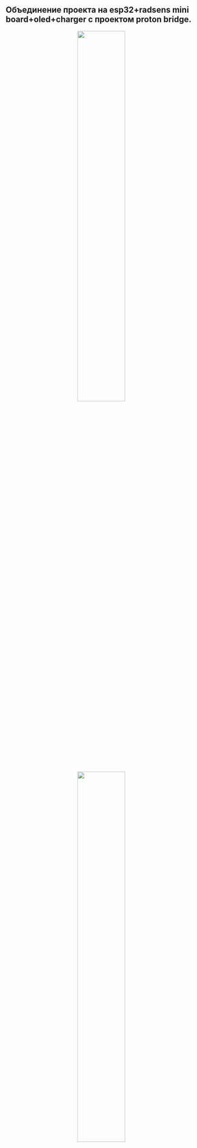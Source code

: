 ## Объединение проекта на esp32+radsens mini board+oled+charger с проектом proton bridge.
<div align="center">
<img src="https://github.com/user-attachments/assets/093fe116-0859-4c3a-9b80-04a46e546e1d" style="width: 50%;"> 
<img src="https://github.com/user-attachments/assets/2fdcf0fc-a005-41fc-95a3-ebd167a5add4" style="width: 50%;">
</div>
ProtonBridge arduino скетч для esp32, который позволяет использовать приложение "Дозиметр Atom" на android/ios.

Железный состав проекта:

 1. Трубка СТС-6 (можно любую, но в коде поменять чувствительность)
 2. Плата заряда аккумулятора с I2C-управлением на микросхеме IP5306
 3. OLED дисплей 128x64 0.96 дюймов, I2C, монохромный синий/желтый
    ssd1306
 4. Макетная плата NodeMCU ESP32 (ESP-WROOM-32) CP2102
 5. RadSens Board Mini

Корпус расчитан на трубку СТС-6

Ссыка на оригинал ProtonBridge http://forum.rhbz.org/topic.php?forum=80&topic=111&p=3

Ссылка на плату radsens https://climateguard.ru/radsens-board-mini/

TG канал, на котором можно скачать приложение для смартфона https://web.telegram.org/k/#@software_kbradar
<div align="center">
<img src="https://github.com/user-attachments/assets/e80ecd65-d5c1-4536-89ba-19a945a1121f" style="width: 25%;">
</div>
